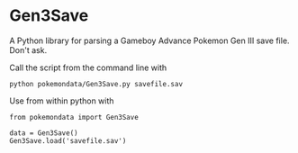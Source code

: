 Gen3Save
========

A Python library for parsing a Gameboy Advance Pokemon Gen III save file. Don't ask.

Call the script from the command line with

    python pokemondata/Gen3Save.py savefile.sav

Use from within python with

    from pokemondata import Gen3Save
    
    data = Gen3Save()
    Gen3Save.load('savefile.sav')



